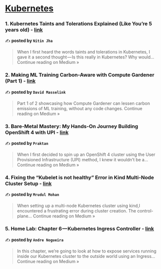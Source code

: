 
<h1><a href=https://medium.com/tag/kubernetes/recommended target="_blank" rel="noopener noreferrer">Kubernetes</a></h1>
<h3>1. Kubernetes Taints and Tolerations Explained (Like You’re 5 years old) - <a href="https://medium.com/@nitinjhaofficial/kubernetes-taints-and-tolerations-explained-like-youre-5-years-old-dc63ee87906f?source=rss------kubernetes-5" target="_blank" rel="noopener noreferrer">link</a></h3>

✍️ **posted by `Nitin Jha`**

<blockquote>When I first heard the words taints and tolerations in Kubernetes, I gave it a second thought — Is this really in Kubernetes?
Why would…
Continue reading on Medium »</blockquote>

<h3>2. Making ML Training Carbon-Aware with Compute Gardener (Part 1) - <a href="https://medium.com/@davemasselink/making-ml-training-carbon-aware-with-compute-gardener-part-1-ee5042ac0d12?source=rss------kubernetes-5" target="_blank" rel="noopener noreferrer">link</a></h3>

✍️ **posted by `David Masselink`**

<blockquote>Part 1 of 2 showcasing how Compute Gardener can lessen carbon emissions of ML training, without any code changes.
Continue reading on Medium »</blockquote>

<h3>3. Bare-Metal Mastery: My Hands-On Journey Building OpenShift 4 with UPI - <a href="https://medium.com/@praktan20/bare-metal-mastery-my-hands-on-journey-building-openshift-4-with-upi-6996d7a75572?source=rss------kubernetes-5" target="_blank" rel="noopener noreferrer">link</a></h3>

✍️ **posted by `Praktan`**

<blockquote>When I first decided to spin up an OpenShift 4 cluster using the User Provisioned Infrastructure (UPI) method, I knew it wouldn’t be a…
Continue reading on Medium »</blockquote>

<h3>4.  Fixing the “Kubelet is not healthy” Error in Kind Multi-Node Cluster Setup - <a href="https://medium.com/@mrudulmohan2001/fixing-the-kubelet-is-not-healthy-error-in-kind-multi-node-cluster-setup-d79217090601?source=rss------kubernetes-5" target="_blank" rel="noopener noreferrer">link</a></h3>

✍️ **posted by `Mrudul Mohan`**

<blockquote>When setting up a multi-node Kubernetes cluster using kind,I encountered a frustrating error during cluster creation. The control-plane…
Continue reading on Medium »</blockquote>

<h3>5. Home Lab: Chapter 6 — Kubernetes Ingress Controller - <a href="https://medium.com/@aanogueira/home-lab-chapter-6-kubernetes-ingress-controller-db31658eedfd?source=rss------kubernetes-5" target="_blank" rel="noopener noreferrer">link</a></h3>

✍️ **posted by `Andre Nogueira`**

<blockquote>In this chapter, we’re going to look at how to expose services running inside our Kubernetes cluster to the outside world using an Ingress…
Continue reading on Medium »</blockquote>

